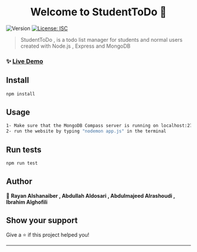<h1 align="center">Welcome to StudentToDo 👋</h1>
<p>
  <img alt="Version" src="https://img.shields.io/badge/version-1.0.0-blue.svg?cacheSeconds=2592000" />
  <a href="#" target="_blank">
    <img alt="License: ISC" src="https://img.shields.io/badge/License-ISC-yellow.svg" />
  </a>
</p>

> StudentToDo , is a todo list manager for students and normal users created with Node.js , Express and MongoDB 

### ✨ [Live Demo](localhost:3000)

## Install

```sh
npm install
```

## Usage

```sh
1- Make sure that the MongoDB Compass server is running on localhost:27017 
2- run the website by typing "nodemon app.js" in the terminal
```

## Run tests

```sh
npm run test
```

## Author

👤 **Rayan Alshanaiber , Abdullah Aldosari , Abdulmajeed Alrashoudi , Ibrahim Alghofili**


## Show your support

Give a ⭐️ if this project helped you!

***
